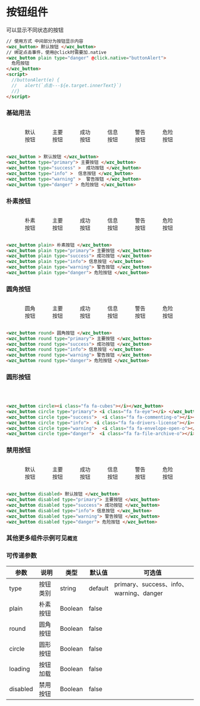 # 按钮组件

可以显示不同状态的按钮

```html
// 使用方式 中间部分为按钮显示内容
<wzc_button> 默认按钮 </wzc_button>
// 绑定点击事件，使用@click时需要加.native
<wzc_button plain type="danger" @click.native="buttonAlert">
  危险按钮
</wzc_button>
<script>
  //buttonAlert(e) {
  //   alert(`点击---${e.target.innerText}`)
  //}
</script>
```

### 基础用法
<div class="demo-box">
  <div class="demo-block" style="display:flex;margin: 30px;">
    <wzc_button style="margin:0 20px" > 默认按钮 </wzc_button>
    <wzc_button style="margin:0 20px" type="primary" > 主要按钮 </wzc_button>
    <wzc_button style="margin:0 20px" type="success" >  成功按钮 </wzc_button>
    <wzc_button style="margin:0 20px" type="info" >  信息按钮 </wzc_button>
    <wzc_button style="margin:0 20px" type="warning" >  警告按钮 </wzc_button>
    <wzc_button style="margin:0 20px" type="danger"> 危险按钮 </wzc_button>
  </div>
</div>

``` html
<wzc_button > 默认按钮 </wzc_button>
<wzc_button type="primary"> 主要按钮 </wzc_button>
<wzc_button type="success" >  成功按钮 </wzc_button>
<wzc_button type="info" >  信息按钮 </wzc_button>
<wzc_button type="warning" >  警告按钮 </wzc_button>
<wzc_button type="danger" > 危险按钮 </wzc_button>
```

### 朴素按钮
<div class="demo-box">
  <div class="demo-block" style="display:flex;margin: 30px;">
    <wzc_button plain style="margin:0 20px"> 朴素按钮 </wzc_button>
    <wzc_button plain style="margin:0 20px" type="primary"> 主要按钮 </wzc_button>
    <wzc_button plain style="margin:0 20px" type="success"> 成功按钮 </wzc_button>
    <wzc_button plain style="margin:0 20px" type="info"> 信息按钮 </wzc_button>
    <wzc_button plain style="margin:0 20px" type="warning"> 警告按钮 </wzc_button>
    <wzc_button plain style="margin:0 20px" type="danger"> 危险按钮 </wzc_button>
  </div>
</div>

``` html
<wzc_button plain> 朴素按钮 </wzc_button>
<wzc_button plain type="primary"> 主要按钮 </wzc_button>
<wzc_button plain type="success"> 成功按钮 </wzc_button>
<wzc_button plain type="info"> 信息按钮 </wzc_button>
<wzc_button plain type="warning"> 警告按钮 </wzc_button>
<wzc_button plain type="danger"> 危险按钮 </wzc_button>
```

### 圆角按钮
<div class="demo-box">
  <div class="demo-block" style="display:flex;margin: 30px;">
      <wzc_button round style="margin:0 20px" > 圆角按钮 </wzc_button>
      <wzc_button round style="margin:0 20px" type="primary"> 主要按钮 </wzc_button>
      <wzc_button round style="margin:0 20px" type="success"> 成功按钮 </wzc_button>
      <wzc_button round style="margin:0 20px" type="info"> 信息按钮 </wzc_button>
      <wzc_button round style="margin:0 20px" type="warning"> 警告按钮 </wzc_button>
      <wzc_button round style="margin:0 20px" type="danger"> 危险按钮 </wzc_button>
  </div>
</div>

``` html
<wzc_button round> 圆角按钮 </wzc_button>
<wzc_button round type="primary"> 主要按钮 </wzc_button>
<wzc_button round type="success"> 成功按钮 </wzc_button>
<wzc_button round type="info"> 信息按钮 </wzc_button>
<wzc_button round type="warning"> 警告按钮 </wzc_button>
<wzc_button round type="danger"> 危险按钮 </wzc_button>
```

### 圆形按钮
<div class="demo-box">
  <div class="demo-block" style="display:flex;margin: 30px;">
    <wzc_button circle style="margin:0 20px"><i class="fa fa-cubes"></i></wzc_button>
    <wzc_button circle style="margin:0 20px" type="primary"> <i class="fa fa-eye"></i> </wzc_button>
    <wzc_button circle style="margin:0 20px" type="success">  <i class="fa fa-commenting-o"></i></wzc_button>
    <wzc_button circle style="margin:0 20px" type="info">  <i class="fa fa-drivers-license"></i></wzc_button>
    <wzc_button circle style="margin:0 20px" type="warning">  <i class="fa fa-envelope-open-o"></i></wzc_button>
    <wzc_button circle style="margin:0 20px" type="danger">  <i class="fa fa-file-archive-o"></i></wzc_button>
  </div>
</div>

``` html
<wzc_button circle><i class="fa fa-cubes"></i></wzc_button>
<wzc_button circle type="primary"> <i class="fa fa-eye"></i> </wzc_button>
<wzc_button circle type="success">  <i class="fa fa-commenting-o"></i></wzc_button>
<wzc_button circle type="info">  <i class="fa fa-drivers-license"></i></wzc_button>
<wzc_button circle type="warning">  <i class="fa fa-envelope-open-o"></i></wzc_button>
<wzc_button circle type="danger">  <i class="fa fa-file-archive-o"></i></wzc_button>
```


### 禁用按钮
<div class="demo-box">
  <div class="demo-block" style="display:flex;margin: 30px;">
    <wzc_button disabled style="margin:0 20px"> 默认按钮 </wzc_button>
    <wzc_button disabled style="margin:0 20px" type="primary"> 主要按钮 </wzc_button>
    <wzc_button disabled style="margin:0 20px" type="success"> 成功按钮 </wzc_button>
    <wzc_button disabled style="margin:0 20px" type="info"> 信息按钮 </wzc_button>
    <wzc_button disabled style="margin:0 20px" type="warning"> 警告按钮 </wzc_button>
    <wzc_button disabled style="margin:0 20px" type="danger"> 危险按钮 </wzc_button>
  </div>
</div>

``` html
<wzc_button disabled> 默认按钮 </wzc_button>
<wzc_button disabled type="primary"> 主要按钮 </wzc_button>
<wzc_button disabled type="success"> 成功按钮 </wzc_button>
<wzc_button disabled type="info"> 信息按钮 </wzc_button>
<wzc_button disabled type="warning"> 警告按钮 </wzc_button>
<wzc_button disabled type="danger"> 危险按钮 </wzc_button>
```

### 其他更多组件示例可见```概览```

### 可传递参数

| 参数     | 说明     | 类型    | 默认值  | 可选值                                  |
| -------- | -------- | ------- | ------- | --------------------------------------- |
| type     | 按钮类别 | string  | default | primary、success、info、warning、danger |
| plain    | 朴素按钮 | Boolean | false   |                                         |
| round    | 圆角按钮 | Boolean | false   |                                         |
| circle   | 圆形按钮 | Boolean | false   |                                         |
| loading  | 按钮加载 | Boolean | false   |                                         |
| disabled | 禁用按钮 | Boolean | false   |                                         |

<br/>
